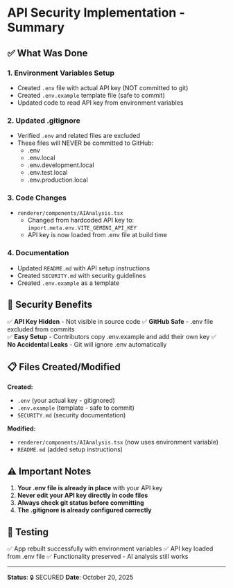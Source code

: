 # API Security Implementation - Summary

## ✅ What Was Done

### 1. Environment Variables Setup
- Created `.env` file with actual API key (NOT committed to git)
- Created `.env.example` template file (safe to commit)
- Updated code to read API key from environment variables

### 2. Updated .gitignore
- Verified `.env` and related files are excluded
- These files will NEVER be committed to GitHub:
  - .env
  - .env.local  
  - .env.development.local
  - .env.test.local
  - .env.production.local

### 3. Code Changes
- `renderer/components/AIAnalysis.tsx`
  - Changed from hardcoded API key to: `import.meta.env.VITE_GEMINI_API_KEY`
  - API key is now loaded from .env file at build time

### 4. Documentation
- Updated `README.md` with API setup instructions
- Created `SECURITY.md` with security guidelines
- Created `.env.example` as a template

## 🔐 Security Benefits

✅ **API Key Hidden** - Not visible in source code
✅ **GitHub Safe** - .env file excluded from commits  
✅ **Easy Setup** - Contributors copy .env.example and add their own key
✅ **No Accidental Leaks** - Git will ignore .env automatically

## 📋 Files Created/Modified

**Created:**
- `.env` (your actual key - gitignored)
- `.env.example` (template - safe to commit)
- `SECURITY.md` (security documentation)

**Modified:**
- `renderer/components/AIAnalysis.tsx` (now uses environment variable)
- `README.md` (added setup instructions)

## ⚠️ Important Notes

1. **Your .env file is already in place** with your API key
2. **Never edit your API key directly in code files**
3. **Always check git status before committing**
4. **The .gitignore is already configured correctly**

## 🧪 Testing

✅ App rebuilt successfully with environment variables
✅ API key loaded from .env file
✅ Functionality preserved - AI analysis still works

---

**Status**: 🔒 SECURED
**Date**: October 20, 2025
